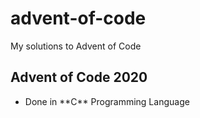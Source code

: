 # advent-of-code
My solutions to Advent of Code 
## Advent of Code 2020
<ul>  
<li>Done in **C** Programming Language</li>  
</ul>
